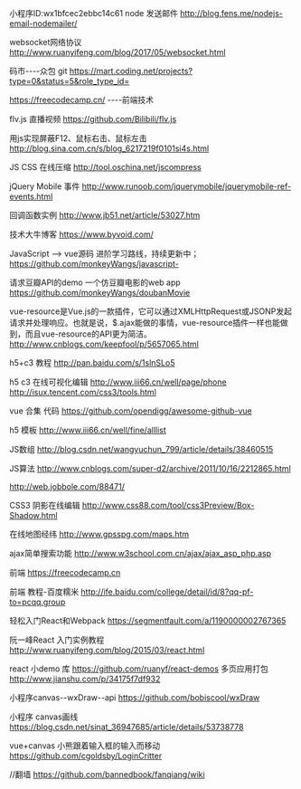 
小程序ID:wx1bfcec2ebbc14c61
node 发送邮件
http://blog.fens.me/nodejs-email-nodemailer/

websocket网络协议
http://www.ruanyifeng.com/blog/2017/05/websocket.html

码市----众包 git
https://mart.coding.net/projects?type=0&status=5&role_type_id=


https://freecodecamp.cn/   ----前端技术

flv.js  直播视频
https://github.com/Bilibili/flv.js

用js实现屏蔽F12、鼠标右击、鼠标左击
http://blog.sina.com.cn/s/blog_6217219f0101si4s.html

JS CSS 在线压缩
http://tool.oschina.net/jscompress

jQuery Mobile 事件
http://www.runoob.com/jquerymobile/jquerymobile-ref-events.html

回调函数实例
http://www.jb51.net/article/53027.htm

技术大牛博客
https://www.byvoid.com/

JavaScript —> vue源码 进阶学习路线，持续更新中；
https://github.com/monkeyWangs/javascript-

请求豆瓣API的demo 一个仿豆瓣电影的web app 
https://github.com/monkeyWangs/doubanMovie

vue-resource是Vue.js的一款插件，它可以通过XMLHttpRequest或JSONP发起请求并处理响应。也就是说，$.ajax能做的事情，vue-resource插件一样也能做到，而且vue-resource的API更为简洁。
http://www.cnblogs.com/keepfool/p/5657065.html

h5+c3 教程
http://pan.baidu.com/s/1slnSLo5


h5 c3 在线可视化编辑
http://www.iii66.cn/well/page/phone
http://isux.tencent.com/css3/tools.html

vue 合集 代码
https://github.com/opendigg/awesome-github-vue

h5 模板
http://www.iii66.cn/well/fine/alllist

JS数组
http://blog.csdn.net/wangyuchun_799/article/details/38460515

JS算法
http://www.cnblogs.com/super-d2/archive/2011/10/16/2212865.html

http://web.jobbole.com/88471/


CSS3 阴影在线编辑
http://www.css88.com/tool/css3Preview/Box-Shadow.html


在线地图经纬
http://www.gpsspg.com/maps.htm

ajax简单搜索功能
http://www.w3school.com.cn/ajax/ajax_asp_php.asp

前端
https://freecodecamp.cn

前端 教程-百度糯米
http://ife.baidu.com/college/detail/id/8?qq-pf-to=pcqq.group

轻松入门React和Webpack
https://segmentfault.com/a/1190000002767365


阮一峰React 入门实例教程
http://www.ruanyifeng.com/blog/2015/03/react.html


react 小demo 库
https://github.com/ruanyf/react-demos
多页应用打包
http://www.jianshu.com/p/34175f7df932

小程序canvas--wxDraw--api
https://github.com/bobiscool/wxDraw
	
小程序	canvas画线
https://blog.csdn.net/sinat_36947685/article/details/53738778	

vue+canvas  小熊跟着输入框的输入而移动
https://github.com/cgoldsby/LoginCritter

//翻墙
https://github.com/bannedbook/fanqiang/wiki	

